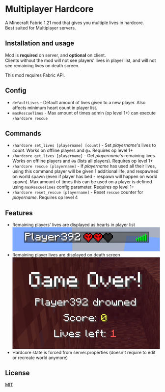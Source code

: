 # Multiplayer Hardcore

A Minecraft Fabric 1.21 mod that gives you multiple lives in hardcore.\
Best suited for Multiplayer servers.

## Installation and usage

Mod is **required** on server, and **optional** on client.\
Clients without the mod will not see players' lives in player list, and will not see remaining lives on death screen.

This mod requires Fabric API.

## Config

- `defaultLives` - Default amount of lives given to a new player. Also affects minimum heart count in player list.
- `maxRescueTimes` - Max amount of times admin (op level 1+) can execute `/hardcore rescue`

## Commands

- `/hardcore set_lives [playername] [count]` - Set *playername*'s lives to *count*. Works on offline players and `@a`. Requires op level 1+
- `/hardcore get_lives [playername]` - Get *playername*'s remaining lives. Works on offline players and `@a` (lists all players). Requires op level 1+
- `/hardcore rescue [playername]` - If *playername* has used all their lives, using this command player will be given 1 additional life, and respawned on world spawn (even if player has bed - respawn will happen on world spawn). Max amount of times this can be used on a player is defined using `maxRescueTimes` config parameter. Requires op level 1+
- `/hardcore reset_rescue [playername]` - Reset `rescue` counter for *playername*. Requires op level 4

## Features

- Remaining players\' lives are displayed as hearts in player list
![img.png](.github/player-iist.png)
- Remaining player lives are displayed on death screen
![img.png](.github/death-screen.pnh)
- Hardcore state is forced from server.properties (doesn't require to edit or recreate world anymore)

## License

[MIT](LICENSE)